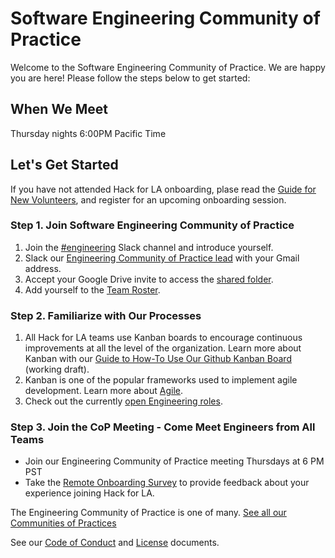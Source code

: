 # Software Engineering Community of Practice  

Welcome to the Software Engineering Community of Practice. We are happy you are here! Please follow the steps below to get started:


## When We Meet

Thursday nights 6:00PM Pacific Time


## Let's Get Started

If you have not attended Hack for LA onboarding, plase read the [Guide for New Volunteers](https://www.hackforla.org/getting-started), and register for an upcoming onboarding session.  


### Step 1. Join Software Engineering Community of Practice

1. Join the [#engineering](https://hackforla.slack.com/archives/C01CU709SER) Slack channel and introduce yourself.
2. Slack our [Engineering Community of Practice lead](https://www.hackforla.org/communities-of-practice) with your Gmail address.
3. Accept your Google Drive invite to access the [shared folder](https://drive.google.com/drive/u/0/folders/1xWllQli2wUSsRF9OaSQBBQ1vaY7kRkAT).
4. Add yourself to the [Team Roster](https://docs.google.com/spreadsheets/d/1lK6VziVqPb1FPmX8_z148AEOrpwsEzTPct7Bo7kjaqI/edit).

### Step 2. Familiarize with Our Processes

1. All Hack for LA teams use Kanban boards to encourage continuous improvements at all the level of the organization. Learn more about Kanban with our [Guide to How-To Use Our Github Kanban Board](https://docs.google.com/document/d/11Fe7mNdmPBP5bD_yLJ1C0_I1TmoK47AuHHrdhdDyWCs/edit#heading=h.nl3p4nf4eqb4) (working draft).
2. Kanban is one of the popular frameworks used to implement agile development. Learn more about [Agile](https://www.atlassian.com/agile).
3. Check out the currently [open Engineering roles](https://github.com/hackforla/engineering/projects/2).


### Step 3. Join the CoP Meeting - Come Meet Engineers from All Teams

* Join our Engineering Community of Practice meeting Thursdays at 6 PM PST
* Take the [Remote Onboarding Survey](https://docs.google.com/forms/d/e/1FAIpQLScXnJSyCXgO_RCAuCyOkG4sqGILpAepTlJ0HOaK4H_ccEVmNw/viewform) to provide feedback about your experience joining Hack for LA.

The Engineering Community of Practice is one of many.  [See all our Communities of Practices](https://github.com/hackforla/communities-of-practice/blob/main/README.md)

See our [Code of Conduct](./CODEOFCONDUCT.md) and [License](./LICENSE) documents.

